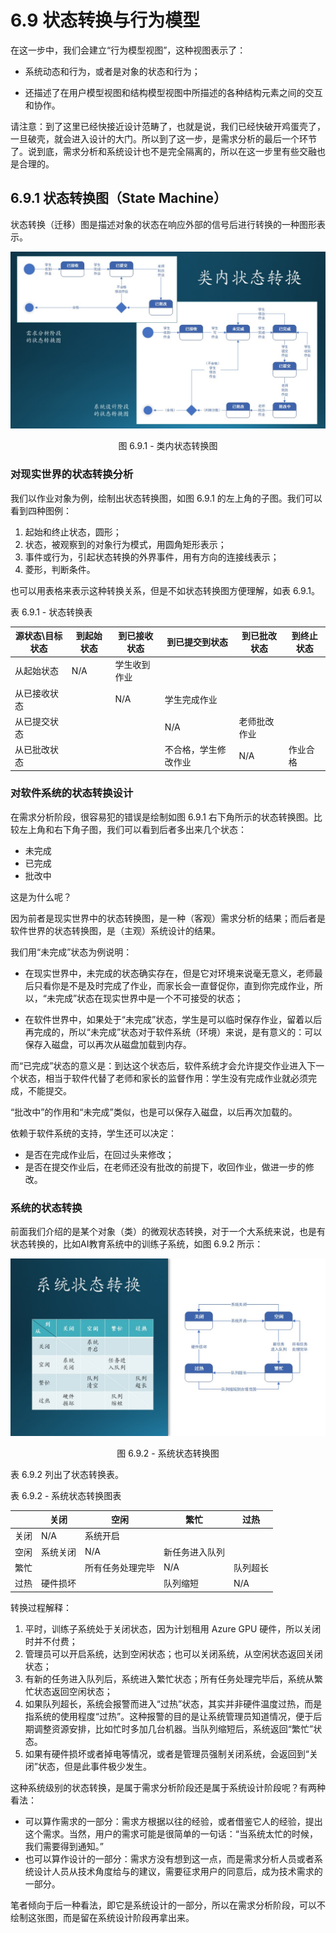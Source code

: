 # 6.9 状态转换与行为模型

在这一步中，我们会建立“行为模型视图”，这种视图表示了：

- 系统动态和行为，或者是对象的状态和行为；
  
- 还描述了在用户模型视图和结构模型视图中所描述的各种结构元素之间的交互和协作。

请注意：到了这里已经快接近设计范畴了，也就是说，我们已经快破开鸡蛋壳了，一旦破壳，就会进入设计的大门。所以到了这一步，是需求分析的最后一个环节了。说到底，需求分析和系统设计也不是完全隔离的，所以在这一步里有些交融也是合理的。

## 6.9.1 状态转换图（State Machine）

状态转换（迁移）图是描述对象的状态在响应外部的信号后进行转换的一种图形表示。

<div align="center">
<img src="Images/Slide34.JPG"/>

图 6.9.1 - 类内状态转换图
</div>

### 对现实世界的状态转换分析

我们以作业对象为例，绘制出状态转换图，如图 6.9.1 的左上角的子图。我们可以看到四种图例：

1. 起始和终止状态，圆形；
2. 状态，被观察到的对象行为模式，用圆角矩形表示；
3. 事件或行为，引起状态转换的外界事件，用有方向的连接线表示；
4. 菱形，判断条件。

也可以用表格来表示这种转换关系，但是不如状态转换图方便理解，如表 6.9.1。

表 6.9.1 - 状态转换表

|源状态\目标状态|到起始状态|到已接收状态|到已提交到状态|到已批改状态|到终止状态|
|--|--|--|--|--|--|
|从起始状态|N/A|学生收到作业||||
|从已接收状态||N/A|学生完成作业|||
|从已提交状态|||N/A|老师批改作业||
|从已批改状态|||不合格，学生修改作业|N/A|作业合格|

### 对软件系统的状态转换设计

在需求分析阶段，很容易犯的错误是绘制如图 6.9.1 右下角所示的状态转换图。比较左上角和右下角子图，我们可以看到后者多出来几个状态：

- 未完成
- 已完成
- 批改中

这是为什么呢？

因为前者是现实世界中的状态转换图，是一种（客观）需求分析的结果；而后者是软件世界的状态转换图，是（主观）系统设计的结果。

我们用“未完成”状态为例说明：

- 在现实世界中，未完成的状态确实存在，但是它对环境来说毫无意义，老师最后只看你是不是及时完成了作业，而家长会一直督促你，直到你完成作业，所以，“未完成”状态在现实世界中是一个不可接受的状态；

- 在软件世界中，如果处于“未完成”状态，学生是可以临时保存作业，留着以后再完成的，所以“未完成”状态对于软件系统（环境）来说，是有意义的：可以保存入磁盘，可以再次从磁盘加载到内存。

而“已完成”状态的意义是：到达这个状态后，软件系统才会允许提交作业进入下一个状态，相当于软件代替了老师和家长的监督作用：学生没有完成作业就必须完成，不能提交。

“批改中”的作用和“未完成”类似，也是可以保存入磁盘，以后再次加载的。

依赖于软件系统的支持，学生还可以决定：

- 是否在完成作业后，在回过头来修改；
- 是否在提交作业后，在老师还没有批改的前提下，收回作业，做进一步的修改。

### 系统的状态转换

前面我们介绍的是某个对象（类）的微观状态转换，对于一个大系统来说，也是有状态转换的，比如AI教育系统中的训练子系统，如图 6.9.2 所示：

<div align="center">
<img src="Images/Slide35.JPG"/>

图 6.9.2 - 系统状态转换图
</div>

表 6.9.2 列出了状态转换表。

表 6.9.2 - 系统状态转换图表

||关闭|空闲|繁忙|过热|
|--|--|--|--|--|
|关闭|N/A|系统开启|
|空闲|系统关闭|N/A|新任务进入队列|
|繁忙||所有任务处理完毕|N/A|队列超长|
|过热|硬件损坏||队列缩短|N/A|

转换过程解释：

1. 平时，训练子系统处于关闭状态，因为计划租用 Azure GPU 硬件，所以关闭时并不付费；
2. 管理员可以开启系统，达到空闲状态；也可以关闭系统，从空闲状态返回关闭状态；
3. 有新的任务进入队列后，系统进入繁忙状态；所有任务处理完毕后，系统从繁忙状态返回空闲状态；
4. 如果队列超长，系统会报警而进入“过热”状态，其实并非硬件温度过热，而是指系统的使用程度“过热”。这种报警的目的是让系统管理员知道情况，便于后期调整资源安排，比如忙时多加几台机器。当队列缩短后，系统返回“繁忙”状态。
5. 如果有硬件损坏或者掉电等情况，或者是管理员强制关闭系统，会返回到“关闭”状态，但是此事件极少发生。

这种系统级别的状态转换，是属于需求分析阶段还是属于系统设计阶段呢？有两种看法：

- 可以算作需求的一部分：需求方根据以往的经验，或者借鉴它人的经验，提出这个需求。当然，用户的需求可能是很简单的一句话：“当系统太忙的时候，我们需要得到通知。”
- 也可以算作设计的一部分：需求方没有想到这一点，而是需求分析人员或者系统设计人员从技术角度给与的建议，需要征求用户的同意后，成为技术需求的一部分。

笔者倾向于后一种看法，即它是系统设计的一部分，所以在需求分析阶段，可以不绘制这张图，而是留在系统设计阶段再拿出来。

